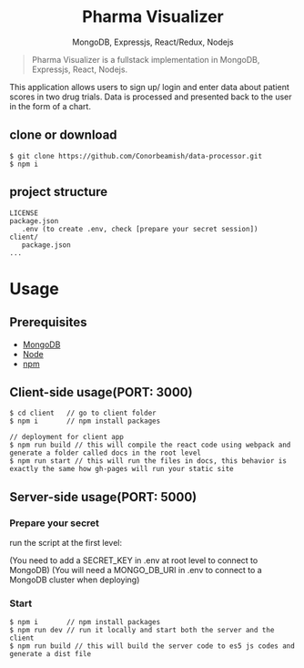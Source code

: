 <h1 align="center">
Pharma Visualizer
</h1>
<p align="center">
MongoDB, Expressjs, React/Redux, Nodejs
</p>

> Pharma Visualizer is a fullstack implementation in MongoDB, Expressjs, React, Nodejs.

This application allows users to sign up/ login and enter data about patient scores in two drug trials.
Data is processed and presented back to the user in the form of a chart. 

## clone or download
```terminal
$ git clone https://github.com/Conorbeamish/data-processor.git
$ npm i
```

## project structure
```terminal
LICENSE
package.json
   .env (to create .env, check [prepare your secret session])
client/
   package.json
...
```

# Usage

## Prerequisites
- [MongoDB](https://www.mongodb.com/)
- [Node](https://nodejs.org/en/download/) 
- [npm](https://nodejs.org/en/download/package-manager/)


## Client-side usage(PORT: 3000)
```terminal
$ cd client   // go to client folder
$ npm i       // npm install packages

// deployment for client app
$ npm run build // this will compile the react code using webpack and generate a folder called docs in the root level
$ npm run start // this will run the files in docs, this behavior is exactly the same how gh-pages will run your static site
```

## Server-side usage(PORT: 5000)

### Prepare your secret

run the script at the first level:

(You need to add a SECRET_KEY in .env at root level to connect to MongoDB)
(You will need a MONGO_DB_URI in .env to connect to a MongoDB cluster when deploying)

### Start

```terminal
$ npm i       // npm install packages
$ npm run dev // run it locally and start both the server and the client       
$ npm run build // this will build the server code to es5 js codes and generate a dist file
```
